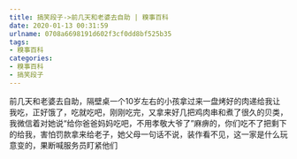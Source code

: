```yaml
---
title: 搞笑段子->前几天和老婆去自助 | 糗事百科
date: 2020-01-13 00:31:59
urlname: 0708a6698191d602f3cf0dd8bf525b35
tags: 
- 糗事百科
categories:
- 糗事百科
- 搞笑段子
---
```

前几天和老婆去自助，隔壁桌一个10岁左右的小孩拿过来一盘烤好的肉递给我让我吃，正好饿了，吃就吃吧，刚刚吃完，又拿来好几把鸡肉串和煮了很久的贝类，我微信着对她说“给你爸爸妈妈吃吧，不用孝敬大爷了”麻痹的，你们吃不了把剩下的给我，害怕罚款拿来给老子，她父母一句话不说，装作看不见，这一家是什么玩意变的，果断喊服务员盯紧他们


